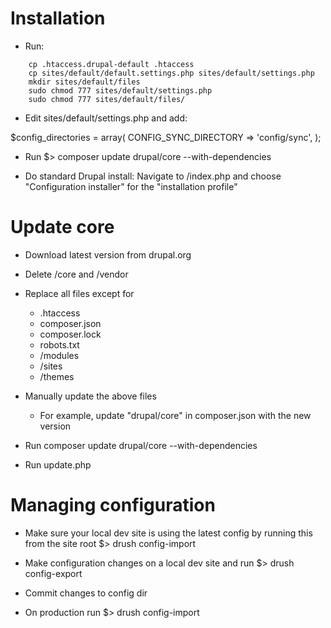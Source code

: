 # Installation
  
  * Run:
```
    cp .htaccess.drupal-default .htaccess
    cp sites/default/default.settings.php sites/default/settings.php
    mkdir sites/default/files
    sudo chmod 777 sites/default/settings.php
    sudo chmod 777 sites/default/files/
```

  * Edit sites/default/settings.php and add:

  $config_directories = array(
    CONFIG_SYNC_DIRECTORY => 'config/sync',
  );

  * Run $> composer update drupal/core --with-dependencies

  * Do standard Drupal install: Navigate to /index.php and choose "Configuration installer" for the "installation profile"


# Update core

  * Download latest version from drupal.org

  * Delete /core and /vendor

  * Replace all files except for
    - .htaccess
    - composer.json
    - composer.lock
    - robots.txt
    - /modules
    - /sites
    - /themes

  * Manually update the above files
    - For example, update "drupal/core" in composer.json with the new version

  * Run composer update drupal/core --with-dependencies

  * Run update.php


# Managing configuration

  * Make sure your local dev site is using the latest config by running this from the site root $> drush config-import

  * Make configuration changes on a local dev site and run $> drush config-export

  * Commit changes to config dir

  * On production run $> drush config-import
